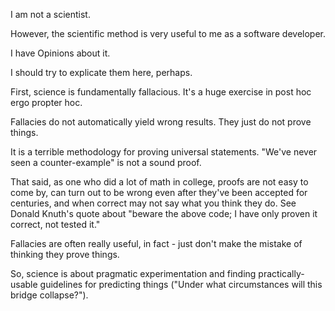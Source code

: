 I am not a scientist.

However, the scientific method is very useful to me as a software developer.

I have Opinions about it.

I should try to explicate them here, perhaps.

First, science is fundamentally fallacious. It's a huge exercise in post hoc
ergo propter hoc.

Fallacies do not automatically yield wrong results. They just do not prove
things.

It is a terrible methodology for proving universal statements. "We've never seen
a counter-example" is not a sound proof.

That said, as one who did a lot of math in college, proofs are not easy to come
by, can turn out to be wrong even after they've been accepted for centuries,
and when correct may not say what you think they do. See Donald Knuth's quote
about "beware the above code; I have only proven it correct, not tested it."

Fallacies are often really useful, in fact - just don't make the mistake of
thinking they prove things.

So, science is about pragmatic experimentation and finding practically-usable
guidelines for predicting things ("Under what circumstances will this bridge
collapse?").
